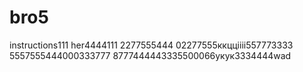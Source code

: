 # bro5
instructions111
her4444111
2277555444
02277555ккццiiii557773333
5557555444000333777
8777444443335500066укук3334444wad
